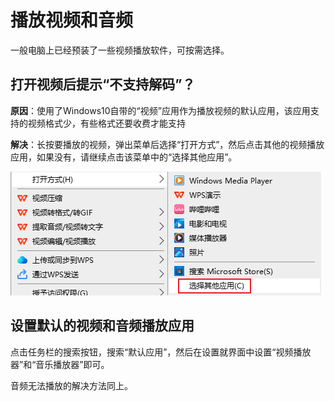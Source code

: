 # 播放视频和音频

一般电脑上已经预装了一些视频播放软件，可按需选择。

## 打开视频后提示“不支持解码”？

**原因**：使用了Windows10自带的“视频”应用作为播放视频的默认应用，该应用支持的视频格式少，有些格式还要收费才能支持

**解决**：长按要播放的视频，弹出菜单后选择“打开方式”，然后点击其他的视频播放应用，如果没有，请继续点击该菜单中的“选择其他应用”。

![选择其他应用的菜单](Snipaste_2024-03-30_21-51-17.png)

## 设置默认的视频和音频播放应用

点击任务栏的搜索按钮，搜索“默认应用”，然后在设置就界面中设置“视频播放器”和“音乐播放器”即可。

音频无法播放的解决方法同上。